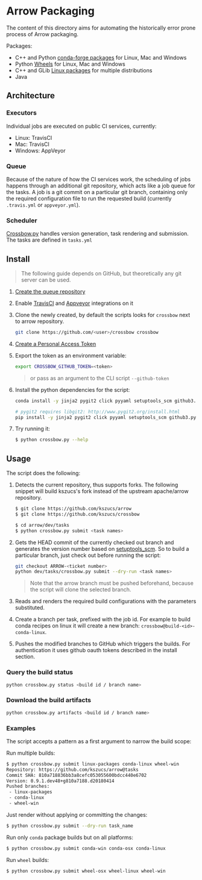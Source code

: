 <!--
Licensed to the Apache Software Foundation (ASF) under one
or more contributor license agreements.  See the NOTICE file
distributed with this work for additional information
regarding copyright ownership.  The ASF licenses this file
to you under the Apache License, Version 2.0 (the
"License"); you may not use this file except in compliance
with the License.  You may obtain a copy of the License at

http://www.apache.org/licenses/LICENSE-2.0

Unless required by applicable law or agreed to in writing, software
distributed under the License is distributed on an "AS IS" BASIS,
WITHOUT WARRANTIES OR CONDITIONS OF ANY KIND, either express or implied.
See the License for the specific language governing permissions and
limitations under the License.
-->

# Arrow Packaging

The content of this directory aims for automating the historically error prone
process of Arrow packaging.

Packages:
- C++ and Python [conda-forge packages](conda-recipes) for Linux, Mac and
  Windows
- Python [Wheels](python-wheels) for Linux, Mac and Windows
- C++ and GLib [Linux packages](linux-packages) for multiple distributions
- Java

## Architecture

### Executors

Individual jobs are executed on public CI services, currently:
- Linux: TravisCI
- Mac: TravisCI
- Windows: AppVeyor

### Queue

Because of the nature of how the CI services work, the scheduling of jobs happens
through an additional git repository, which acts like a job queue for the tasks.
A job is a git commit on a particular git branch, containing only the required
configuration file to run the requested build (currently `.travis.yml` or
`appveyor.yml`).

### Scheduler

[Crossbow.py](crossbow.py) handles version generation, task rendering and
submission. The tasks are defined in `tasks.yml`


## Install

> The following guide depends on GitHub, but theoretically any git server can be
> used.

1. [Create the queue
   repository](https://help.github.com/articles/creating-a-new-repository)
2. Enable [TravisCI](https://travis-ci.org/getting_started) and
   [Appveyor](https://www.appveyor.com/docs/) integrations on it
3. Clone the newly created, by default the scripts looks for `crossbow` next to
   arrow repository.

   ```bash
   git clone https://github.com/<user>/crossbow crossbow
   ```

4. [Create a Personal Access
   Token](https://help.github.com/articles/creating-a-personal-access-token-for-the-command-line/)
5. Export the token as an environment variable:

   ```bash
   export CROSSBOW_GITHUB_TOKEN=<token>
   ```

   > or pass as an argument to the CLI script `--github-token`

6. Install the python dependencies for the script:

   ```bash
   conda install -y jinja2 pygit2 click pyyaml setuptools_scm github3.py
   ```

   ```bash
   # pygit2 requires libgit2: http://www.pygit2.org/install.html
   pip install -y jinja2 pygit2 click pyyaml setuptools_scm github3.py
   ```

7. Try running it:
   ```bash
   $ python crossbow.py --help
   ```


## Usage

The script does the following:

1. Detects the current repository, thus supports forks. The following snippet
   will build kszucs's fork instead of the upstream apache/arrow repository.

   ```bash
   $ git clone https://github.com/kszucs/arrow
   $ git clone https://github.com/kszucs/crossbow

   $ cd arrow/dev/tasks
   $ python crossbow.py submit <task names>
   ```

2. Gets the HEAD commit of the currently checked out branch and generates
   the version number based on [setuptools_scm](https://pypi.python.org/pypi/setuptools_scm).
   So to build a particular branch, just check out before running the script:

   ```bash
   git checkout ARROW-<ticket number>
   python dev/tasks/crossbow.py submit --dry-run <task names>
   ```

   > Note that the arrow branch must be pushed beforehand, because the script
   > will clone the selected branch.

3. Reads and renders the required build configurations with the parameters
   substituted.
2. Create a branch per task, prefixed with the job id. For example
   to build conda recipes on linux it will create a new branch:
   `crossbow@build-<id>-conda-linux`.
3. Pushes the modified branches to GitHub which triggers the builds.
   For authentication it uses github oauth tokens described in the install
   section.


### Query the build status

```bash
python crossbow.py status <build id / branch name>
```

### Download the build artifacts

```bash
python crossbow.py artifacts <build id / branch name>
```

### Examples

The script accepts a pattern as a first argument to narrow the build scope:

Run multiple builds:

```bash
$ python crossbow.py submit linux-packages conda-linux wheel-win
Repository: https://github.com/kszucs/arrow@tasks
Commit SHA: 810a718836bb3a8cefc053055600bdcc440e6702
Version: 0.9.1.dev48+g810a7188.d20180414
Pushed branches:
 - linux-packages
 - conda-linux
 - wheel-win
```

Just render without applying or committing the changes:

```bash
$ python crossbow.py submit --dry-run task_name
```

Run only `conda` package builds but on all platforms:

```bash
$ python crossbow.py submit conda-win conda-osx conda-linux
```

Run `wheel` builds:

```bash
$ python crossbow.py submit wheel-osx wheel-linux wheel-win
```
